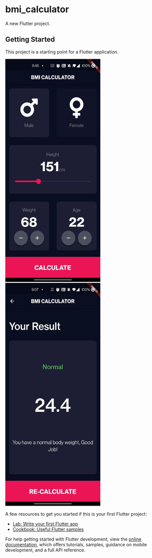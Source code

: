 # bmi_calculator

A new Flutter project.

## Getting Started

This project is a starting point for a Flutter application.
<div>
<img
src="./main.jpg"
     width="300" height="700"
/>
<img
src="./result.jpg"
     width="300" height="700"
/>
  </div>

A few resources to get you started if this is your first Flutter project:

- [Lab: Write your first Flutter app](https://docs.flutter.dev/get-started/codelab)
- [Cookbook: Useful Flutter samples](https://docs.flutter.dev/cookbook)

For help getting started with Flutter development, view the
[online documentation](https://docs.flutter.dev/), which offers tutorials,
samples, guidance on mobile development, and a full API reference.
